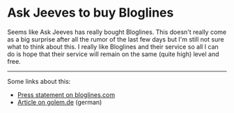 # Ask Jeeves to buy Bloglines

Seems like Ask Jeeves has really bought Bloglines. This doesn't really come as a big surprise after all the rumor of the last few days but I'm still not sure what to think about this. I really like Bloglines and their service so all I can do is hope that their service will remain on the same (quite high) level and free.

-------------------------------



Some links about this:

<ul>

<li><a href="http://bloglines.com/about/pr_02082005">Press statement on bloglines.com</a></li>

<li><a href="http://golem.de/0502/36156.html">Article on golem.de</a> (german)</li>

</ul>